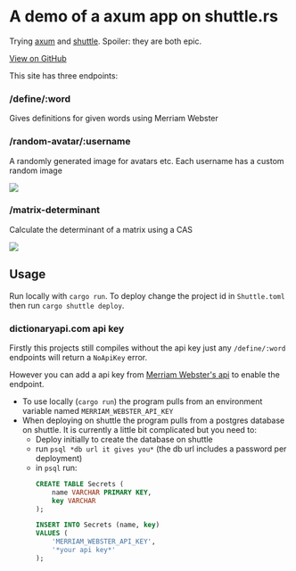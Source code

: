 # A demo of a axum app on shuttle.rs

Trying [axum](https://tokio.rs/blog/2021-07-announcing-axum) and [shuttle](https://shuttle.rs). Spoiler: they are both epic.

[View on GitHub](https://github.com/kaleidawave/axum-shuttle-demo)

This site has three endpoints:

### /define/:word

Gives definitions for given words using Merriam Webster


### /random-avatar/:username

A randomly generated image for avatars etc. Each username has a custom random image

![](https://le-bucket.netlify.app/Avatars.png)

### /matrix-determinant

Calculate the determinant of a matrix using a CAS

![](https://le-bucket.netlify.app/MatrixPostRequestScreenshot.png)

## Usage

Run locally with `cargo run`. To deploy change the project id in `Shuttle.toml` then run `cargo shuttle deploy`.

### dictionaryapi.com api key

Firstly this projects still compiles without the api key just any `/define/:word` endpoints will return a `NoApiKey` error. 

However you can add a api key from [Merriam Webster's api](https://dictionaryapi.com/) to enable the endpoint. 

- To use locally (`cargo run`) the program pulls from an environment variable named `MERRIAM_WEBSTER_API_KEY`
- When deploying on shuttle the program pulls from a postgres database on shuttle. It is currently a little bit complicated but you need to: 
    - Deploy initially to create the database on shuttle
    - run `psql *db url it gives you*` (the db url includes a password per deployment)
    - in `psql` run:
        ```sql
        CREATE TABLE Secrets ( 
            name VARCHAR PRIMARY KEY, 
            key VARCHAR 
        );
        ```
        ```sql
        INSERT INTO Secrets (name, key) 
        VALUES (
            'MERRIAM_WEBSTER_API_KEY', 
            '*your api key*'
        );
        ```